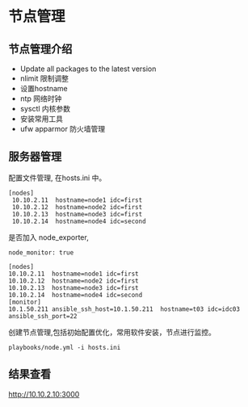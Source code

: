 # 节点管理

## 节点管理介绍

- Update all packages to the latest version
- nlimit 限制调整
- 设置hostname
- ntp 网络时钟
- sysctl 内核参数
- 安装常用工具
- ufw apparmor 防火墙管理

## 服务器管理

配置文件管理, 在hosts.ini 中。

```
[nodes]
 10.10.2.11  hostname=node1 idc=first
 10.10.2.12  hostname=node2 idc=first
 10.10.2.13  hostname=node3 idc=first
 10.10.2.14  hostname=node4 idc=second
```

是否加入 node_exporter, 
```
node_monitor: true
```

```
[nodes]
10.10.2.11  hostname=node1 idc=first
10.10.2.12  hostname=node2 idc=first
10.10.2.13  hostname=node3 idc=first
10.10.2.14  hostname=node4 idc=second
[monitor]
10.1.50.211 ansible_ssh_host=10.1.50.211  hostname=t03 idc=idc03 ansible_ssh_port=22
```

创建节点管理,包括初始配置优化，常用软件安装，节点进行监控。

```
playbooks/node.yml -i hosts.ini 
```

## 结果查看

http://10.10.2.10:3000